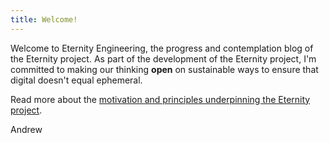 ```yaml
---
title: Welcome!
---
```


Welcome to Eternity Engineering, the progress and contemplation blog of the Eternity project. As part of the development of the Eternity project, I'm committed to making our thinking **open** on sustainable ways to ensure that digital doesn't equal ephemeral.

Read more about the [motivation and principles underpinning the Eternity project][why-eternity].

Andrew

[why-eternity]: /2018/03/06/why-eternity/
